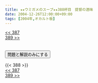 ```yaml
---
title: ★★ウミガメのスープ★★388杯目　提督の酒味
date: 2004-12-26T12:00:00+09:00
tags: [2004年,オカルト板]
---
```

<div class="th_left"><a href="../387"><< 387</a></div>
<div class="th_right"><a href="../389">389 >></a></div>
<br><br>
<script src="../../js/cupsoup.js"></script>
<form>
<input type="button" value="問題と解説のみにする" onClick="toggleCupsoup()">
</form>
{{< 388 >}}
<div class="th_left"><a href="../387"><< 387</a></div>
<div class="th_right"><a href="../389">389 >></a></div>